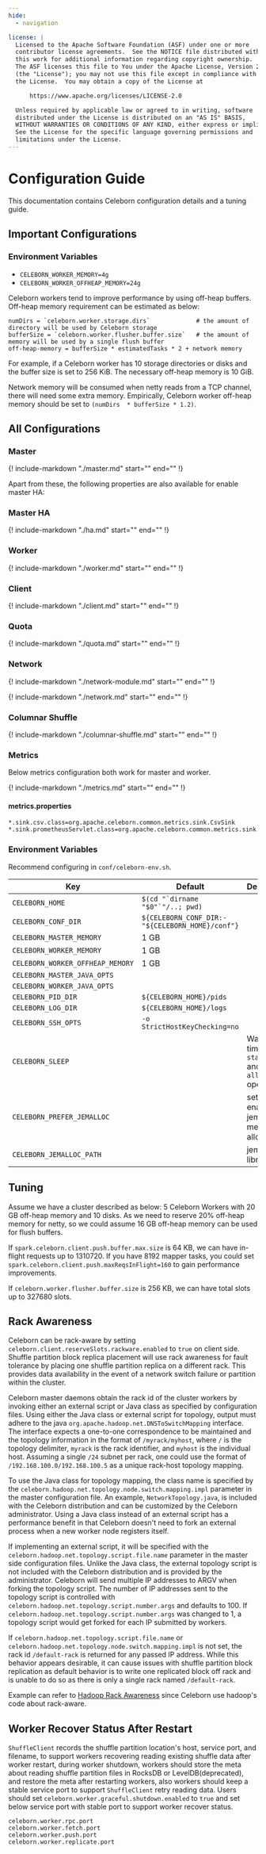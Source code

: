```yaml
---
hide:
  - navigation

license: |
  Licensed to the Apache Software Foundation (ASF) under one or more
  contributor license agreements.  See the NOTICE file distributed with
  this work for additional information regarding copyright ownership.
  The ASF licenses this file to You under the Apache License, Version 2.0
  (the "License"); you may not use this file except in compliance with
  the License.  You may obtain a copy of the License at

      https://www.apache.org/licenses/LICENSE-2.0

  Unless required by applicable law or agreed to in writing, software
  distributed under the License is distributed on an "AS IS" BASIS,
  WITHOUT WARRANTIES OR CONDITIONS OF ANY KIND, either express or implied.
  See the License for the specific language governing permissions and
  limitations under the License.
---
```


Configuration Guide
===
This documentation contains Celeborn configuration details and a tuning guide.

## Important Configurations

### Environment Variables

- `CELEBORN_WORKER_MEMORY=4g`
- `CELEBORN_WORKER_OFFHEAP_MEMORY=24g`

Celeborn workers tend to improve performance by using off-heap buffers.
Off-heap memory requirement can be estimated as below:

```
numDirs = `celeborn.worker.storage.dirs`             # the amount of directory will be used by Celeborn storage
bufferSize = `celeborn.worker.flusher.buffer.size`   # the amount of memory will be used by a single flush buffer 
off-heap-memory = bufferSize * estimatedTasks * 2 + network memory
```

For example, if a Celeborn worker has 10 storage directories or disks and the buffer size is set to 256 KiB.
The necessary off-heap memory is 10 GiB.

Network memory will be consumed when netty reads from a TCP channel, there will need some extra
memory. Empirically, Celeborn worker off-heap memory should be set to `(numDirs  * bufferSize * 1.2)`.

## All Configurations

### Master

{!
include-markdown "./master.md"
start="<!--begin-include-->"
end="<!--end-include-->"
!}

Apart from these, the following properties are also available for enable master HA:
### Master HA

{!
include-markdown "./ha.md"
start="<!--begin-include-->"
end="<!--end-include-->"
!}

### Worker

{!
include-markdown "./worker.md"
start="<!--begin-include-->"
end="<!--end-include-->"
!}


### Client

{!
include-markdown "./client.md"
start="<!--begin-include-->"
end="<!--end-include-->"
!}


### Quota

{!
include-markdown "./quota.md"
start="<!--begin-include-->"
end="<!--end-include-->"
!}

### Network

{!
include-markdown "./network-module.md"
start="<!--begin-include-->"
end="<!--end-include-->"
!}

{!
include-markdown "./network.md"
start="<!--begin-include-->"
end="<!--end-include-->"
!}


### Columnar Shuffle

{!
include-markdown "./columnar-shuffle.md"
start="<!--begin-include-->"
end="<!--end-include-->"
!}

### Metrics

Below metrics configuration both work for master and worker.

{!
include-markdown "./metrics.md"
start="<!--begin-include-->"
end="<!--end-include-->"
!}

#### metrics.properties

```properties
*.sink.csv.class=org.apache.celeborn.common.metrics.sink.CsvSink
*.sink.prometheusServlet.class=org.apache.celeborn.common.metrics.sink.PrometheusServlet
```

### Environment Variables

Recommend configuring in `conf/celeborn-env.sh`.

| Key                              | Default                                         | Description                                            |
|----------------------------------|-------------------------------------------------|--------------------------------------------------------|
| `CELEBORN_HOME`                  | ``$(cd "`dirname "$0"`"/..; pwd)``              |                                                        |
| `CELEBORN_CONF_DIR`              | `${CELEBORN_CONF_DIR:-"${CELEBORN_HOME}/conf"}` |                                                        |
| `CELEBORN_MASTER_MEMORY`         | 1 GB                                            |                                                        |
| `CELEBORN_WORKER_MEMORY`         | 1 GB                                            |                                                        |
| `CELEBORN_WORKER_OFFHEAP_MEMORY` | 1 GB                                            |                                                        |
| `CELEBORN_MASTER_JAVA_OPTS`      |                                                 |                                                        |
| `CELEBORN_WORKER_JAVA_OPTS`      |                                                 |                                                        |
| `CELEBORN_PID_DIR`               | `${CELEBORN_HOME}/pids`                         |                                                        |
| `CELEBORN_LOG_DIR`               | `${CELEBORN_HOME}/logs`                         |                                                        |
| `CELEBORN_SSH_OPTS`              | `-o StrictHostKeyChecking=no`                   |                                                        |
| `CELEBORN_SLEEP`                 |                                                 | Waiting time for `start-all` and `stop-all` operations |
| `CELEBORN_PREFER_JEMALLOC`       |                                                 | set `true` to enable jemalloc memory allocator         |
| `CELEBORN_JEMALLOC_PATH`         |                                                 | jemalloc library path                                  |

## Tuning

Assume we have a cluster described as below:
5 Celeborn Workers with 20 GB off-heap memory and 10 disks.
As we need to reserve 20% off-heap memory for netty,
so we could assume 16 GB off-heap memory can be used for flush buffers.

If `spark.celeborn.client.push.buffer.max.size` is 64 KB, we can have in-flight requests up to 1310720.
If you have 8192 mapper tasks, you could set `spark.celeborn.client.push.maxReqsInFlight=160` to gain performance improvements.

If `celeborn.worker.flusher.buffer.size` is 256 KB, we can have total slots up to 327680 slots.

## Rack Awareness

Celeborn can be rack-aware by setting `celeborn.client.reserveSlots.rackware.enabled` to `true` on client side.
Shuffle partition block replica placement will use rack awareness for fault tolerance by placing one shuffle partition replica
on a different rack. This provides data availability in the event of a network switch failure or partition within the cluster.

Celeborn master daemons obtain the rack id of the cluster workers by invoking either an external script or Java class as specified by configuration files.
Using either the Java class or external script for topology, output must adhere to the java `org.apache.hadoop.net.DNSToSwitchMapping` interface.
The interface expects a one-to-one correspondence to be maintained and the topology information in the format of `/myrack/myhost`,
where `/` is the topology delimiter, `myrack` is the rack identifier, and `myhost` is the individual host.
Assuming a single `/24` subnet per rack, one could use the format of `/192.168.100.0/192.168.100.5` as a unique rack-host topology mapping.

To use the Java class for topology mapping, the class name is specified by the `celeborn.hadoop.net.topology.node.switch.mapping.impl` parameter in the master configuration file.
An example, `NetworkTopology.java`, is included with the Celeborn distribution and can be customized by the Celeborn administrator. 
Using a Java class instead of an external script has a performance benefit in that Celeborn doesn't need to fork an external process when a new worker node registers itself.

If implementing an external script, it will be specified with the `celeborn.hadoop.net.topology.script.file.name` parameter in the master side configuration files. 
Unlike the Java class, the external topology script is not included with the Celeborn distribution and is provided by the administrator. 
Celeborn will send multiple IP addresses to ARGV when forking the topology script. The number of IP addresses sent to the topology script 
is controlled with `celeborn.hadoop.net.topology.script.number.args` and defaults to 100.
If `celeborn.hadoop.net.topology.script.number.args` was changed to 1, a topology script would get forked for each IP submitted by workers.

If `celeborn.hadoop.net.topology.script.file.name` or `celeborn.hadoop.net.topology.node.switch.mapping.impl` is not set, the rack id `/default-rack` is returned for any passed IP address.
While this behavior appears desirable, it can cause issues with shuffle partition block replication as default behavior
is to write one replicated block off rack and is unable to do so as there is only a single rack named `/default-rack`.

Example can refer to [Hadoop Rack Awareness](https://hadoop.apache.org/docs/stable/hadoop-project-dist/hadoop-common/RackAwareness.html) since Celeborn use hadoop's code about rack-aware.


## Worker Recover Status After Restart

`ShuffleClient` records the shuffle partition location's host, service port, and filename,
to support workers recovering reading existing shuffle data after worker restart,
during worker shutdown, workers should store the meta about reading shuffle partition files in RocksDB or LevelDB(deprecated),
and restore the meta after restarting workers, also workers should keep a stable service port to support
`ShuffleClient` retry reading data. Users should set `celeborn.worker.graceful.shutdown.enabled` to `true` and
set below service port with stable port to support worker recover status.
```
celeborn.worker.rpc.port
celeborn.worker.fetch.port
celeborn.worker.push.port
celeborn.worker.replicate.port
```
